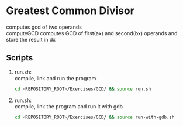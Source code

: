 # Greatest Common Divisor
computes gcd of two operands<br />
computeGCD computes GCD of first(ax) and second(bx) operands and store the result in dx

## Scripts
 1. run.sh: <br />
    compile, link and run the program <br />
    ```bash
    cd <REPOSITORY_ROOT>/Exercises/GCD/ && source run.sh
    ```
 
 2. run.sh: <br />
    compile, link the program and run it with gdb <br />
    ```bash
    cd <REPOSITORY_ROOT>/Exercises/GCD/ && source run-with-gdb.sh
    ```
